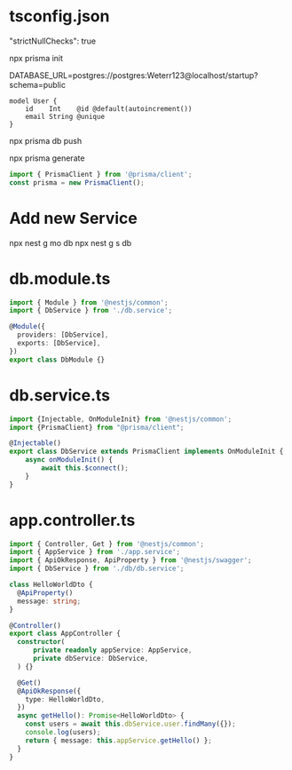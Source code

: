 # tsconfig.json
"strictNullChecks": true

npx prisma init

DATABASE_URL=postgres://postgres:Weterr123@localhost/startup?schema=public
```
model User {
    id    Int    @id @default(autoincrement())
    email String @unique
}
```

npx prisma db push

npx prisma generate
```typescript
import { PrismaClient } from '@prisma/client';
const prisma = new PrismaClient();
```

# Add new Service
npx nest g mo db
npx nest g s db

# db.module.ts
```typescript
import { Module } from '@nestjs/common';
import { DbService } from './db.service';

@Module({
  providers: [DbService],
  exports: [DbService],
})
export class DbModule {}
```
# db.service.ts
```typescript
import {Injectable, OnModuleInit} from '@nestjs/common';
import {PrismaClient} from "@prisma/client";

@Injectable()
export class DbService extends PrismaClient implements OnModuleInit {
    async onModuleInit() {
        await this.$connect();
    }
}
```

# app.controller.ts
```typescript
import { Controller, Get } from '@nestjs/common';
import { AppService } from './app.service';
import { ApiOkResponse, ApiProperty } from '@nestjs/swagger';
import { DbService } from './db/db.service';

class HelloWorldDto {
  @ApiProperty()
  message: string;
}

@Controller()
export class AppController {
  constructor(
      private readonly appService: AppService,
      private dbService: DbService,
  ) {}

  @Get()
  @ApiOkResponse({
    type: HelloWorldDto,
  })
  async getHello(): Promise<HelloWorldDto> {
    const users = await this.dbService.user.findMany({});
    console.log(users);
    return { message: this.appService.getHello() };
  }
}
```


